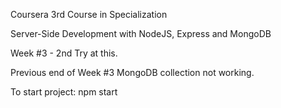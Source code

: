 Coursera 3rd Course in Specialization

Server-Side Development with NodeJS, Express and MongoDB

Week #3 - 2nd Try at this. 

Previous end of Week #3 MongoDB collection not working.


To start project: npm start